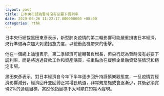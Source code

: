 ```yaml
---
layout: post
title: 日本央行認為暫時沒有必要下調利率
date: 2020-06-26 11:22:17.000000000 +08:00
categories: rthk
---
```


日本央行總裁黑田東彥表示，新型肺炎疫情的第二輪影響可能嚴重損害日本經濟，央行準備再次加大刺激措施力度，以緩衝危機帶來的衝擊。

他在一個網上論壇表示，第二季經濟可能顯著負增長，但央行認為暫時沒有必要下調利率，而是將透過貸款工作和資產購買，把重點放在緩解企業融資緊張情況和穩定市場。

黑田東彥表示，對日本經濟自今年下半年逐步回升持謹慎樂觀態度，一旦疫情對經濟影響減弱，經濟回升並回歸正常增長軌道，非常規措施或會逐漸少，其後必須實現2%的通脹目標，當然他指目標不太可能在短期內實現。
